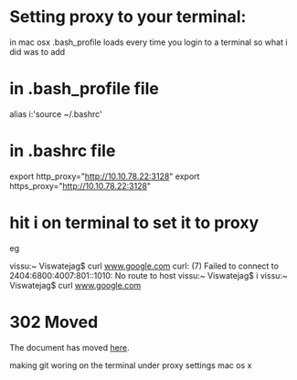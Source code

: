 Setting proxy to your terminal:
============================

in mac osx .bash_profile loads every time you login to a terminal
so what i did was to add

in .bash_profile file
==============
alias i:'source ~/.bashrc'

in .bashrc file
==============

export http_proxy="http://10.10.78.22:3128"
export https_proxy="http://10.10.78.22:3128"

hit i on terminal to set it to proxy
=======

eg

vissu:~ Viswatejag$ curl www.google.com
curl: (7) Failed to connect to 2404:6800:4007:801::1010: No route to host
vissu:~ Viswatejag$ i
vissu:~ Viswatejag$ curl www.google.com
<HTML><HEAD><meta http-equiv="content-type" content="text/html;charset=utf-8">
<TITLE>302 Moved</TITLE></HEAD><BODY>
<H1>302 Moved</H1>
The document has moved
<A HREF="http://www.google.co.in/?gfe_rd=cr&amp;ei=7W7fU7TvK4bV8gfy_4DwCA">here</A>.
</BODY></HTML>



making git woring on the terminal under proxy settings mac os x


